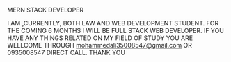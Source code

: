 MERN STACK DEVELOPER

I AM ,CURRENTLY, BOTH LAW AND WEB DEVELOPMENT STUDENT.
FOR THE COMING 6 MONTHS I WILL BE FULL STACK WEB DEVELOPER.
IF YOU HAVE ANY THINGS RELATED ON MY FIELD OF STUDY YOU ARE WELLCOME THROUGH mohammedali35008547@gmail.com OR 0935008547 DIRECT CALL. THANK YOU


<!--
**M0HAMEDAIi/M0HAMEDAIi** is a ✨ _special_ ✨ repository because its `README.md` (this file) appears on your GitHub profile.

Here are some ideas to get you started:

- 🔭 I’m currently working on ...
- 🌱 I’m currently learning ...
- 👯 I’m looking to collaborate on ...
- 🤔 I’m looking for help with ...
- 💬 Ask me about ...
- 📫 How to reach me: ...
- 😄 Pronouns: ...
- ⚡ Fun fact: ...
-->
